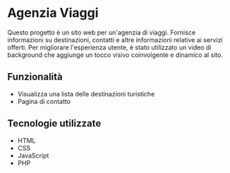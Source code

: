 # Agenzia Viaggi
Questo progetto è un sito web per un'agenzia di viaggi. Fornisce informazioni su destinazioni, contatti e altre informazioni relative ai servizi offerti. Per migliorare l'esperienza utente, è stato utilizzato un video di background che aggiunge un tocco visivo coinvolgente e dinamico al sito.

## Funzionalità
- Visualizza una lista delle destinazioni turistiche
- Pagina di contatto

## Tecnologie utilizzate
- HTML
- CSS
- JavaScript
- PHP
